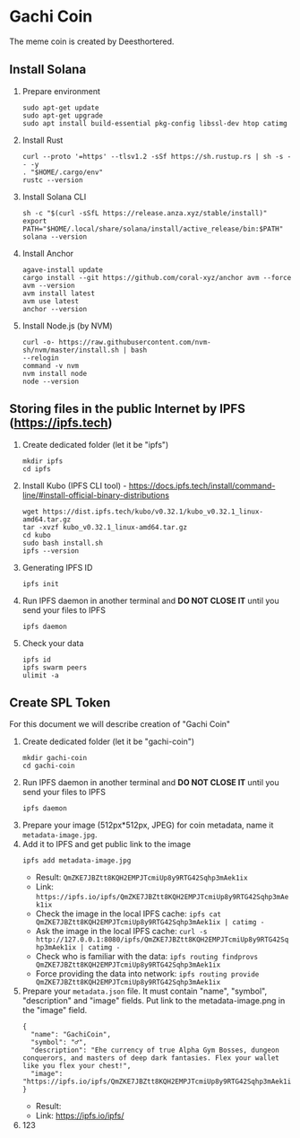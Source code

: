 # Gachi Coin
The meme coin is created by Deesthortered.


## Install Solana
1. Prepare environment
   ```
   sudo apt-get update
   sudo apt-get upgrade
   sudo apt install build-essential pkg-config libssl-dev htop catimg
   ```
2. Install Rust 
   ```
   curl --proto '=https' --tlsv1.2 -sSf https://sh.rustup.rs | sh -s -- -y
   . "$HOME/.cargo/env"
   rustc --version
   ```
3. Install Solana CLI
   ```
   sh -c "$(curl -sSfL https://release.anza.xyz/stable/install)"
   export PATH="$HOME/.local/share/solana/install/active_release/bin:$PATH"
   solana --version
   ```
4. Install Anchor 
   ```
   agave-install update
   cargo install --git https://github.com/coral-xyz/anchor avm --force
   avm --version
   avm install latest
   avm use latest
   anchor --version
   ```
5. Install Node.js (by NVM)
   ```
   curl -o- https://raw.githubusercontent.com/nvm-sh/nvm/master/install.sh | bash
   --relogin
   command -v nvm
   nvm install node
   node --version
   ```
   
## Storing files in the public Internet by IPFS (https://ipfs.tech)
1. Create dedicated folder (let it be "ipfs")
   ```
   mkdir ipfs
   cd ipfs
   ``` 
2. Install Kubo (IPFS CLI tool) - https://docs.ipfs.tech/install/command-line/#install-official-binary-distributions
   ```
   wget https://dist.ipfs.tech/kubo/v0.32.1/kubo_v0.32.1_linux-amd64.tar.gz
   tar -xvzf kubo_v0.32.1_linux-amd64.tar.gz
   cd kubo
   sudo bash install.sh
   ipfs --version
   ```
3. Generating IPFS ID
   ```
   ipfs init
   ```
4. Run IPFS daemon in another terminal and **DO NOT CLOSE IT** until you send your files to IPFS
   ```
   ipfs daemon
   ```
5. Check your data
   ```
   ipfs id
   ipfs swarm peers
   ulimit -a
   ```


## Create SPL Token
For this document we will describe creation of "Gachi Coin"

1. Create dedicated folder (let it be "gachi-coin")
   ```
   mkdir gachi-coin
   cd gachi-coin
   ```
2. Run IPFS daemon in another terminal and **DO NOT CLOSE IT** until you send your files to IPFS
   ```
   ipfs daemon
   ```
3. Prepare your image (512px*512px, JPEG) for coin metadata, name it `metadata-image.jpg`. 
4. Add it to IPFS and get public link to the image
   ```
   ipfs add metadata-image.jpg
   ```
   * Result: `QmZKE7JBZtt8KQH2EMPJTcmiUp8y9RTG42Sqhp3mAek1ix`
   * Link: `https://ipfs.io/ipfs/QmZKE7JBZtt8KQH2EMPJTcmiUp8y9RTG42Sqhp3mAek1ix`
   * Check the image in the local IPFS cache: `ipfs cat QmZKE7JBZtt8KQH2EMPJTcmiUp8y9RTG42Sqhp3mAek1ix | catimg -` 
   * Ask the image in the local IPFS cache: `curl -s http://127.0.0.1:8080/ipfs/QmZKE7JBZtt8KQH2EMPJTcmiUp8y9RTG42Sqhp3mAek1ix | catimg -` 
   * Check who is familiar with the data: `ipfs routing findprovs QmZKE7JBZtt8KQH2EMPJTcmiUp8y9RTG42Sqhp3mAek1ix`
   * Force providing the data into network: `ipfs routing provide QmZKE7JBZtt8KQH2EMPJTcmiUp8y9RTG42Sqhp3mAek1ix`
5. Prepare your `metadata.json` file. It must contain "name", "symbol", "description" and "image" fields. 
   Put link to the metadata-image.png in the "image" field.
   ```
   {
     "name": "GachiCoin",
     "symbol": "♂",
     "description": "Еhe currency of true Alpha Gym Bosses, dungeon conquerors, and masters of deep dark fantasies. Flex your wallet like you flex your chest!",
     "image": "https://ipfs.io/ipfs/QmZKE7JBZtt8KQH2EMPJTcmiUp8y9RTG42Sqhp3mAek1ix"
   }
   ```
   * Result: 
   * Link: https://ipfs.io/ipfs/
6. 123
